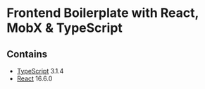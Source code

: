 # Frontend Boilerplate with React, MobX & TypeScript

## Contains
- [TypeScript](https://github.com/Microsoft/TypeScript) 3.1.4
- [React](https://github.com/facebook/react/) 16.6.0

